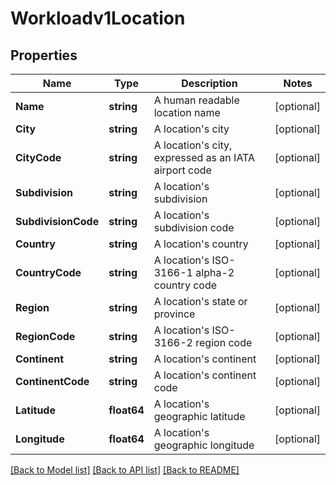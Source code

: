 # Workloadv1Location

## Properties

Name | Type | Description | Notes
------------ | ------------- | ------------- | -------------
**Name** | **string** | A human readable location name | [optional] 
**City** | **string** | A location&#39;s city | [optional] 
**CityCode** | **string** | A location&#39;s city, expressed as an IATA airport code | [optional] 
**Subdivision** | **string** | A location&#39;s subdivision | [optional] 
**SubdivisionCode** | **string** | A location&#39;s subdivision code | [optional] 
**Country** | **string** | A location&#39;s country | [optional] 
**CountryCode** | **string** | A location&#39;s ISO-3166-1 alpha-2 country code | [optional] 
**Region** | **string** | A location&#39;s state or province | [optional] 
**RegionCode** | **string** | A location&#39;s ISO-3166-2 region code | [optional] 
**Continent** | **string** | A location&#39;s continent | [optional] 
**ContinentCode** | **string** | A location&#39;s continent code | [optional] 
**Latitude** | **float64** | A location&#39;s geographic latitude | [optional] 
**Longitude** | **float64** | A location&#39;s geographic longitude | [optional] 

[[Back to Model list]](../README.md#documentation-for-models) [[Back to API list]](../README.md#documentation-for-api-endpoints) [[Back to README]](../README.md)


